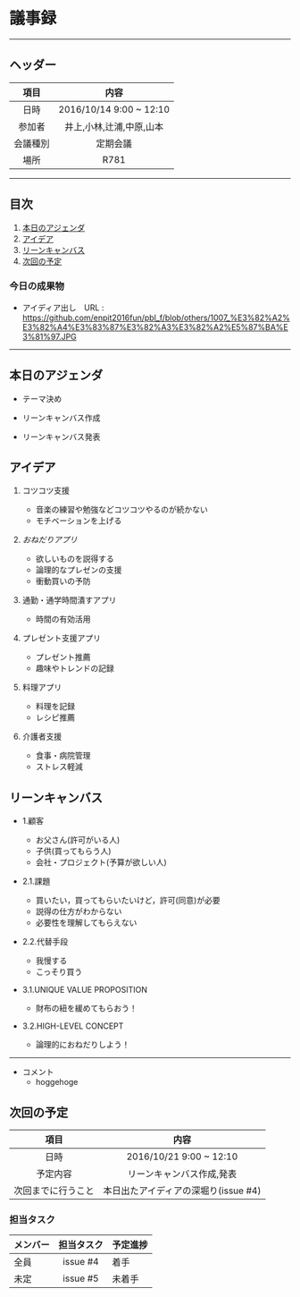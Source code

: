 # 議事録
---
## ヘッダー
|項目|内容|
|:--:|:--:|
| 日時 | 2016/10/14  9:00 ~ 12:10|
| 参加者 | 井上,小林,辻浦,中原,山本 |
| 会議種別 | 定期会議 |
| 場所 | R781 |

---
## 目次
1. [本日のアジェンダ](#anchar1)
2. [アイデア](#anchar2)
3. [リーンキャンバス](#anchar3)
4. [次回の予定](#anchar4)

### 今日の成果物 
- アイディア出し　URL : https://github.com/enpit2016fun/pbl_f/blob/others/1007_%E3%82%A2%E3%82%A4%E3%83%87%E3%82%A3%E3%82%A2%E5%87%BA%E3%81%97.JPG

---

## <div id="anchar1"/>本日のアジェンダ
- テーマ決め

- リーンキャンバス作成

- リーンキャンバス発表



## <div id="anchar2"/>アイデア
1. コツコツ支援
	- 音楽の練習や勉強などコツコツやるのが続かない
	- モチベーションを上げる
	 
2. *おねだりアプリ*
	- 欲しいものを説得する
	- 論理的なプレゼンの支援
	- 衝動買いの予防
	
3. 通勤・通学時間潰すアプリ
	- 時間の有効活用

4. プレゼント支援アプリ
	- プレゼント推薦
	- 趣味やトレンドの記録

5. 料理アプリ
	- 料理を記録
	- レシピ推薦

6. 介護者支援
	- 食事・病院管理
	- ストレス軽減


## <div id="anchar3"/>リーンキャンバス
* 1.顧客
	- お父さん(許可がいる人)
	- 子供(買ってもらう人)
	- 会社・プロジェクト(予算が欲しい人)
	 
* 2.1.課題
	- 買いたい，買ってもらいたいけど，許可(同意)が必要
	- 説得の仕方がわからない
	- 必要性を理解してもらえない
	 
* 2.2.代替手段
	- 我慢する
	- こっそり買う
	
* 3.1.UNIQUE VALUE PROPOSITION
	- 財布の紐を緩めてもらおう！
	
* 3.2.HIGH-LEVEL CONCEPT
	- 論理的におねだりしよう！
	
---
	
- コメント
	- hoggehoge

## <div id="anchar4"/>次回の予定
|項目|内容|
|:--:|:--:|
| 日時 | 2016/10/21  9:00 ~ 12:10|
| 予定内容 | リーンキャンバス作成,発表 |
| 次回までに行うこと | 本日出たアイディアの深堀り(issue #4) |

### 担当タスク
| メンバー | 担当タスク | 予定進捗 |
| :-- | :--: | :-- |
| 全員 | issue #4 | 着手 |
| 未定 | issue #5 | 未着手 |

